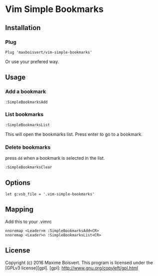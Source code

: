 # Vim Simple Bookmarks

## Installation

### Plug
`Plug 'maxboisvert/vim-simple-bookmarks'`

Or use your prefered way.

## Usage

### Add a bookmark
```
:SimpleBookmarksAdd
```

### List bookmarks
```
:SimpleBookmarksList
```

This will open the bookmarks list. Press enter to go to a bookmark.

### Delete bookmarks

press `dd` when a bookmark is selected in the list.

```
:SimpleBookmarksClear
```

## Options

```VimL
let g:vsb_file = '.vim-simple-bookmarks'
```

## Mapping

Add this to your .vimrc

```
nnoremap <Leader>m :SimpleBookmarksAdd<CR>
nnoremap <Leader>n :SimpleBookmarksList<CR>
```

## License

Copyright (c) 2016 Maxime Boisvert.
This program is licensed under the [GPLv3 license][gpl].
[gpl]: http://www.gnu.org/copyleft/gpl.html
